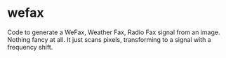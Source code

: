 # wefax

Code to generate a WeFax, Weather Fax, Radio Fax signal from an image. Nothing fancy at all. It just scans pixels, transforming to a signal with a frequency shift.

